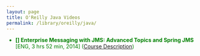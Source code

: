 ```yaml
---
layout: page
title: O'Reilly Java Videos
permalink: /library/oreilly/java/
---
```


<ul>
	<li style="color:green"><strong>[] Enterprise Messaging with JMS: Advanced Topics and Spring JMS</strong> [ENG, 3 hrs 52 min, 2014] (<a href="http://shop.oreilly.com/product/0636920034865.do">Course Description</a>)</li>

</ul>
